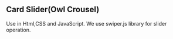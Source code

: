 ## Card Slider(Owl Crousel)
Use in Html,CSS and JavaScript. We use swiper.js library for slider operation.